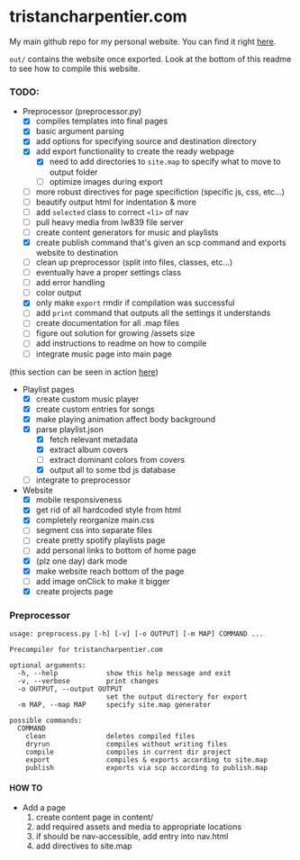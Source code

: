 # tristancharpentier.com

My main github repo for my personal website. You can find it right [here](https://tristancharpentier.com).

`out/` contains the website once exported.
Look at the bottom of this readme to see how to compile this website.

### TODO:

* Preprocessor (preprocessor.py)
  - [x] compiles templates into final pages
  - [X] basic argument parsing
  - [X] add options for specifying source and destination directory
  - [X] add export functionality to create the ready webpage
    - [X] need to add directories to `site.map` to specify what to move to output folder
    - [ ] optimize images during export
  - [ ] more robust directives for page specifiction (specific js, css, etc...)
  - [ ] beautify output html for indentation & more
  - [ ] add `selected` class to correct `<li>` of nav
  - [ ] pull heavy media from lw839 file server
  - [ ] create content generators for music and playlists
  - [X] create publish command that's given an scp command and exports website to destination
  - [ ] clean up preprocessor (split into files, classes, etc...)
  - [ ] eventually have a proper settings class
  - [ ] add error handling
  - [ ] color output
  - [X] only make `export` rmdir if compilation was successful
  - [ ] add `print` command that outputs all the settings it understands
  - [ ] create documentation for all .map files
  - [ ] figure out solution for growing /assets size
  - [ ] add instructions to readme on how to compile
  - [ ] integrate music page into main page

(this section can be seen in action [here](https://tristancharpentier.com/test/exp6))
* Playlist pages
  - [X] create custom music player
  - [X] create custom entries for songs
  - [X] make playing animation affect body background
  - [X] parse playlist.json
    - [X] fetch relevant metadata
    - [X] extract album covers
    - [ ] extract dominant colors from covers
    - [X] output all to some tbd js database
  - [ ] integrate to preprocessor

* Website
  - [X] mobile responsiveness
  - [X] get rid of all hardcoded style from html
  - [X] completely reorganize main.css
  - [ ] segment css into separate files
  - [ ] create pretty spotify playlists page
  - [ ] add personal links to bottom of home page
  - [X] (plz one day) dark mode
  - [X] make website reach bottom of the page
  - [ ] add image onClick to make it bigger
  - [X] create projects page

### Preprocessor
```
usage: preprocess.py [-h] [-v] [-o OUTPUT] [-m MAP] COMMAND ...

Precompiler for tristancharpentier.com

optional arguments:
  -h, --help            show this help message and exit
  -v, --verbose         print changes
  -o OUTPUT, --output OUTPUT
                        set the output directory for export
  -m MAP, --map MAP     specify site.map generator

possible commands:
  COMMAND
    clean               deletes compiled files
    dryrun              compiles without writing files
    compile             compiles in current dir project
    export              compiles & exports according to site.map
    publish             exports via scp according to publish.map
```

#### HOW TO
* Add a page
  1. create content page in content/
  2. add required assets and media to appropriate locations
  3. if should be nav-accessible, add entry into nav.html
  4. add directives to site.map